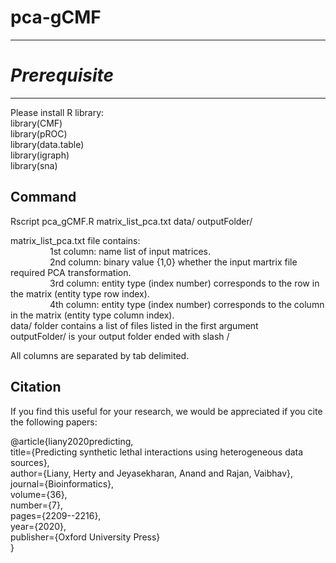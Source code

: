 # pca-gCMF
------------------------------

# *Prerequisite*
-------------------------------
Please install R library:<br/>
library(CMF)<br/>
library(pROC)<br/>
library(data.table)<br/>
library(igraph)<br/>
library(sna)<br/>


Command
--------------------------
Rscript pca_gCMF.R matrix_list_pca.txt data/ outputFolder/<br/>

matrix_list_pca.txt file contains:<br/>
&nbsp;&nbsp;&nbsp;&nbsp;&nbsp;&nbsp;&nbsp;&nbsp;&nbsp;&nbsp;&nbsp;&nbsp;&nbsp;&nbsp;&nbsp;&nbsp;1st column: name list of input matrices.<br/>
&nbsp;&nbsp;&nbsp;&nbsp;&nbsp;&nbsp;&nbsp;&nbsp;&nbsp;&nbsp;&nbsp;&nbsp;&nbsp;&nbsp;&nbsp;&nbsp;2nd column: binary value {1,0} whether the input martrix file required PCA transformation.<br/>
&nbsp;&nbsp;&nbsp;&nbsp;&nbsp;&nbsp;&nbsp;&nbsp;&nbsp;&nbsp;&nbsp;&nbsp;&nbsp;&nbsp;&nbsp;&nbsp;3rd column: entity type (index number) corresponds to the row in the matrix (entity type row index).<br/>
&nbsp;&nbsp;&nbsp;&nbsp;&nbsp;&nbsp;&nbsp;&nbsp;&nbsp;&nbsp;&nbsp;&nbsp;&nbsp;&nbsp;&nbsp;&nbsp;4th column: entity type (index number) corresponds to the column in the matrix (entity type column index).<br/>
data/ folder contains a list of files listed in the first argument<br/>
outputFolder/ is your output folder ended with slash / <br/>

All columns are separated by tab delimited.<br/>

Citation
--------------------------------
If you find this useful for your research, we would be appreciated if you cite the following papers:<br/>

@article{liany2020predicting,<br/>
  title={Predicting synthetic lethal interactions using heterogeneous data sources},<br/>
  author={Liany, Herty and Jeyasekharan, Anand and Rajan, Vaibhav},<br/>
  journal={Bioinformatics},<br/>
  volume={36},<br/>
  number={7},<br/>
  pages={2209--2216},<br/>
  year={2020},<br/>
  publisher={Oxford University Press}<br/>
}<br/>


